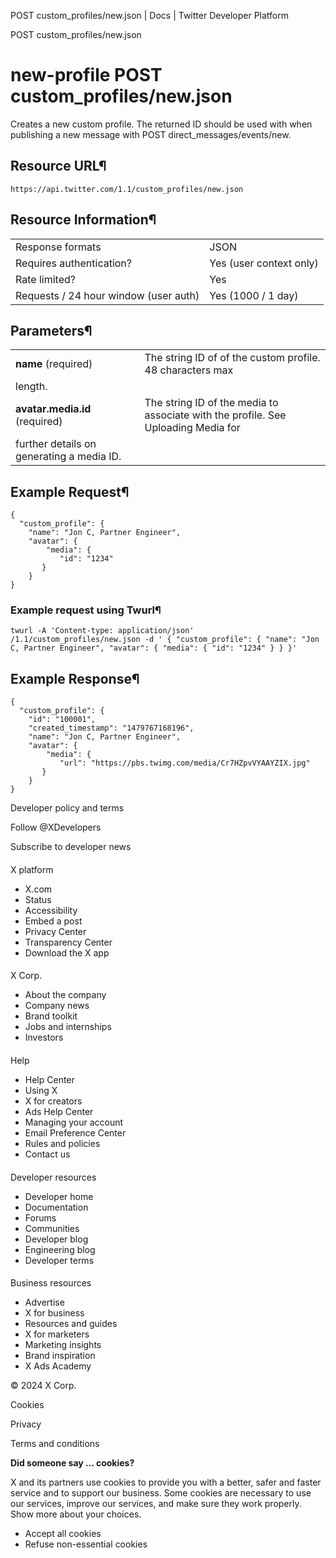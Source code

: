 
POST custom\_profiles/new.json | Docs | Twitter Developer Platform 

POST custom\_profiles/new.json

new-profile
POST custom\_profiles/new.json
==============================

Creates a new custom profile. The returned ID should be used with
when publishing a new message with POST
direct\_messages/events/new.

Resource URL¶
-------------

`https://api.twitter.com/1.1/custom_profiles/new.json`

Resource Information¶
---------------------

|  |  |
| --- | --- |
| Response formats | JSON |
| Requires authentication? | Yes (user context only) |
| Rate limited? | Yes |
| Requests / 24 hour window (user auth) | Yes (1000 / 1 day) |

Parameters¶
-----------

|  |  |
| --- | --- |
| **name** (required) | The string ID of of the custom profile. 48 characters max
length. |
| **avatar.media.id** (required) | The string ID of the media to associate with the profile. See Uploading Media for
further details on generating a media ID. |

Example Request¶
----------------

```
{
  "custom_profile": {
    "name": "Jon C, Partner Engineer",
    "avatar": {
        "media": {
           "id": "1234"
       }
    }
}
```
### Example request using Twurl¶

```
twurl -A 'Content-type: application/json' /1.1/custom_profiles/new.json -d ' { "custom_profile": { "name": "Jon C, Partner Engineer", "avatar": { "media": { "id": "1234" } } }'
```
Example Response¶
-----------------

```
{
  "custom_profile": {
    "id": "100001",
    "created_timestamp": "1479767168196",
    "name": "Jon C, Partner Engineer",
    "avatar": {
        "media": {
           "url": "https://pbs.twimg.com/media/Cr7HZpvVYAAYZIX.jpg"
       }
    }
}
```

Developer policy and terms

Follow @XDevelopers

Subscribe to developer news

#### 
 X platform

* X.com
* Status
* Accessibility
* Embed a post
* Privacy Center
* Transparency Center
* Download the X app

#### 
 X Corp.

* About the company
* Company news
* Brand toolkit
* Jobs and internships
* Investors

#### 
 Help

* Help Center
* Using X
* X for creators
* Ads Help Center
* Managing your account
* Email Preference Center
* Rules and policies
* Contact us

#### 
 Developer resources

* Developer home
* Documentation
* Forums
* Communities
* Developer blog
* Engineering blog
* Developer terms

#### 
 Business resources

* Advertise
* X for business
* Resources and guides
* X for marketers
* Marketing insights
* Brand inspiration
* X Ads Academy

 © 2024 X Corp.

Cookies

Privacy

Terms and conditions

**Did someone say … cookies?**  

 X and its partners use cookies to provide you with a better, safer and
 faster service and to support our business. Some cookies are necessary to use
 our services, improve our services, and make sure they work properly.
 Show more about your choices.

* Accept all cookies
* Refuse non-essential cookies